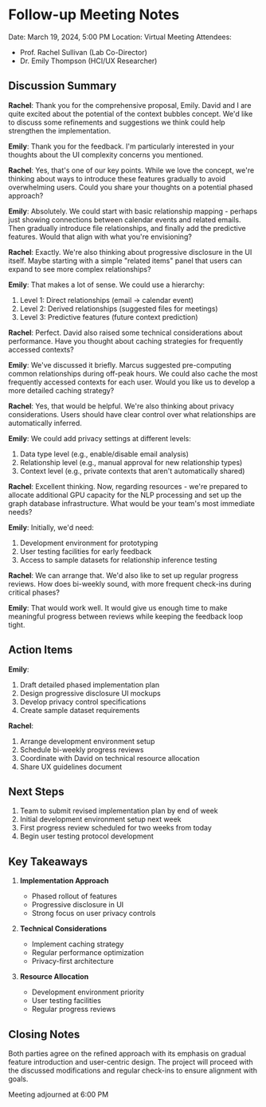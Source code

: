 # Follow-up Meeting Notes

Date: March 19, 2024, 5:00 PM
Location: Virtual Meeting
Attendees:

- Prof. Rachel Sullivan (Lab Co-Director)
- Dr. Emily Thompson (HCI/UX Researcher)

## Discussion Summary

**Rachel**: Thank you for the comprehensive proposal, Emily. David and I are quite excited about the potential of the context bubbles concept. We'd like to discuss some refinements and suggestions we think could help strengthen the implementation.

**Emily**: Thank you for the feedback. I'm particularly interested in your thoughts about the UI complexity concerns you mentioned.

**Rachel**: Yes, that's one of our key points. While we love the concept, we're thinking about ways to introduce these features gradually to avoid overwhelming users. Could you share your thoughts on a potential phased approach?

**Emily**: Absolutely. We could start with basic relationship mapping - perhaps just showing connections between calendar events and related emails. Then gradually introduce file relationships, and finally add the predictive features. Would that align with what you're envisioning?

**Rachel**: Exactly. We're also thinking about progressive disclosure in the UI itself. Maybe starting with a simple "related items" panel that users can expand to see more complex relationships?

**Emily**: That makes a lot of sense. We could use a hierarchy:

1. Level 1: Direct relationships (email → calendar event)
2. Level 2: Derived relationships (suggested files for meetings)
3. Level 3: Predictive features (future context prediction)

**Rachel**: Perfect. David also raised some technical considerations about performance. Have you thought about caching strategies for frequently accessed contexts?

**Emily**: We've discussed it briefly. Marcus suggested pre-computing common relationships during off-peak hours. We could also cache the most frequently accessed contexts for each user. Would you like us to develop a more detailed caching strategy?

**Rachel**: Yes, that would be helpful. We're also thinking about privacy considerations. Users should have clear control over what relationships are automatically inferred.

**Emily**: We could add privacy settings at different levels:

1. Data type level (e.g., enable/disable email analysis)
2. Relationship level (e.g., manual approval for new relationship types)
3. Context level (e.g., private contexts that aren't automatically shared)

**Rachel**: Excellent thinking. Now, regarding resources - we're prepared to allocate additional GPU capacity for the NLP processing and set up the graph database infrastructure. What would be your team's most immediate needs?

**Emily**: Initially, we'd need:

1. Development environment for prototyping
2. User testing facilities for early feedback
3. Access to sample datasets for relationship inference testing

**Rachel**: We can arrange that. We'd also like to set up regular progress reviews. How does bi-weekly sound, with more frequent check-ins during critical phases?

**Emily**: That would work well. It would give us enough time to make meaningful progress between reviews while keeping the feedback loop tight.

## Action Items

**Emily**:

1. Draft detailed phased implementation plan
2. Design progressive disclosure UI mockups
3. Develop privacy control specifications
4. Create sample dataset requirements

**Rachel**:

1. Arrange development environment setup
2. Schedule bi-weekly progress reviews
3. Coordinate with David on technical resource allocation
4. Share UX guidelines document

## Next Steps

1. Team to submit revised implementation plan by end of week
2. Initial development environment setup next week
3. First progress review scheduled for two weeks from today
4. Begin user testing protocol development

## Key Takeaways

1. **Implementation Approach**

   - Phased rollout of features
   - Progressive disclosure in UI
   - Strong focus on user privacy controls

2. **Technical Considerations**

   - Implement caching strategy
   - Regular performance optimization
   - Privacy-first architecture

3. **Resource Allocation**
   - Development environment priority
   - User testing facilities
   - Regular progress reviews

## Closing Notes

Both parties agree on the refined approach with its emphasis on gradual feature introduction and user-centric design. The project will proceed with the discussed modifications and regular check-ins to ensure alignment with goals.

Meeting adjourned at 6:00 PM
